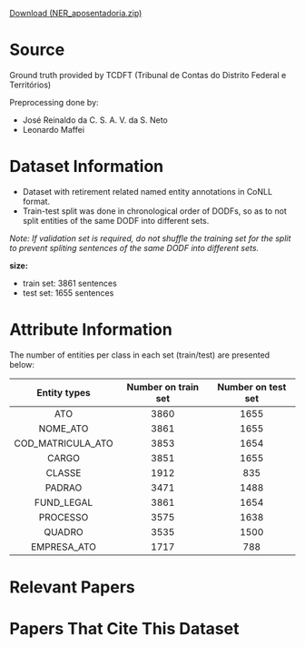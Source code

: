 


[Download (NER_aposentadoria.zip)](https://drive.google.com/drive/folders/1Uq7jslcHH21FCChhpw_8MTdU3tMfUlRI)




# Source

Ground truth provided by TCDFT (Tribunal de Contas do Distrito Federal e Territórios)

Preprocessing done by: 
- José Reinaldo da C. S. A. V. da S. Neto
- Leonardo Maffei

# Dataset Information
- Dataset with retirement related named entity annotations in CoNLL format. 
- Train-test split was done in chronological order of DODFs, so as to not split entities of the same DODF into different sets. 

*Note: If validation set is required, do not shuffle the training set for the split to prevent spliting sentences of the same DODF into different sets.*


**size:** 
- train set: 3861 sentences
- test set: 1655 sentences

# Attribute Information
The number of entities per class in each set (train/test) are presented below:

|    Entity types   | Number on train set | Number on test set |
|:-----------------:|:-------------------:|:------------------:|
|        ATO        |         3860        |        1655        |
|      NOME_ATO     |         3861        |        1655        |
| COD_MATRICULA_ATO |         3853        |        1654        |
|       CARGO       |         3851        |        1655        |
|       CLASSE      |         1912        |         835        |
|       PADRAO      |         3471        |        1488        |
|     FUND_LEGAL    |         3861        |        1654        |
|      PROCESSO     |         3575        |        1638        |
|       QUADRO      |         3535        |        1500        |
|    EMPRESA_ATO    |         1717        |         788        |

# Relevant Papers

# Papers That Cite This Dataset
